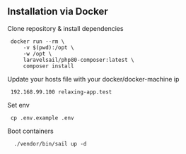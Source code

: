 ## Installation via Docker

Clone repository & install dependencies 
  
     docker run --rm \
         -v $(pwd):/opt \
         -w /opt \
         laravelsail/php80-composer:latest \
         composer install
     
Update your hosts file with your docker/docker-machine ip

     192.168.99.100 relaxing-app.test

Set env

     cp .env.example .env     
     
Boot containers

      ./vendor/bin/sail up -d   